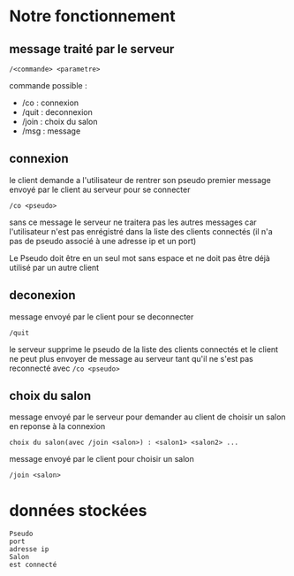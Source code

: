 # Notre fonctionnement
## message traité par le serveur

```	
/<commande> <parametre>
```
commande possible :
- /co : connexion
- /quit : deconnexion
- /join : choix du salon
- /msg : message

## connexion
le client demande a l'utilisateur de rentrer son pseudo
premier message envoyé par le client au serveur pour se connecter
```
/co <pseudo>
```
sans ce message le serveur ne traitera pas les autres messages car l'utilisateur n'est pas enrégistré dans la liste des clients connectés (il n'a pas de pseudo associé à une adresse ip et un port)

Le Pseudo doit être en un seul mot sans espace et ne doit pas être déjà utilisé par un autre client

## deconexion
message envoyé par le client pour se deconnecter
```
/quit
```
le serveur supprime le pseudo de la liste des clients connectés et le client ne peut plus envoyer de message au serveur tant qu'il ne s'est pas reconnecté avec ```/co <pseudo>```	

## choix du salon
message envoyé par le serveur pour demander au client de choisir un salon en reponse à la connexion
```
choix du salon(avec /join <salon>) : <salon1> <salon2> ...
```

message envoyé par le client pour choisir un salon
```
/join <salon>
```

# données stockées

```
Pseudo
port
adresse ip
Salon
est connecté
```